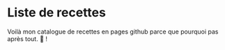 # Liste de recettes

Voilà mon catalogue de recettes en pages github parce que pourquoi pas après tout. :cake: !
